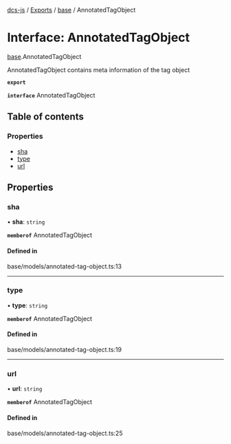 [dcs-js](../README.md) / [Exports](../modules.md) / [base](../modules/base.md) / AnnotatedTagObject

# Interface: AnnotatedTagObject

[base](../modules/base.md).AnnotatedTagObject

AnnotatedTagObject contains meta information of the tag object

**`export`**

**`interface`** AnnotatedTagObject

## Table of contents

### Properties

- [sha](base.AnnotatedTagObject.md#sha)
- [type](base.AnnotatedTagObject.md#type)
- [url](base.AnnotatedTagObject.md#url)

## Properties

### <a id="sha" name="sha"></a> sha

• **sha**: `string`

**`memberof`** AnnotatedTagObject

#### Defined in

base/models/annotated-tag-object.ts:13

___

### <a id="type" name="type"></a> type

• **type**: `string`

**`memberof`** AnnotatedTagObject

#### Defined in

base/models/annotated-tag-object.ts:19

___

### <a id="url" name="url"></a> url

• **url**: `string`

**`memberof`** AnnotatedTagObject

#### Defined in

base/models/annotated-tag-object.ts:25
